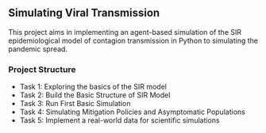 ## Simulating Viral Transmission

This project aims in implementing an agent-based simulation of the SIR epidemiological model of contagion transmission in Python to simulating the pandemic spread.

### Project Structure
* Task 1: Exploring the basics of the SIR model
* Task 2: Build the Basic Structure of SIR Model
* Task 3: Run First Basic Simulation
* Task 4: Simulating Mitigation Policies and Asymptomatic Populations
* Task 5: Implement a real-world data for scientific simulations
